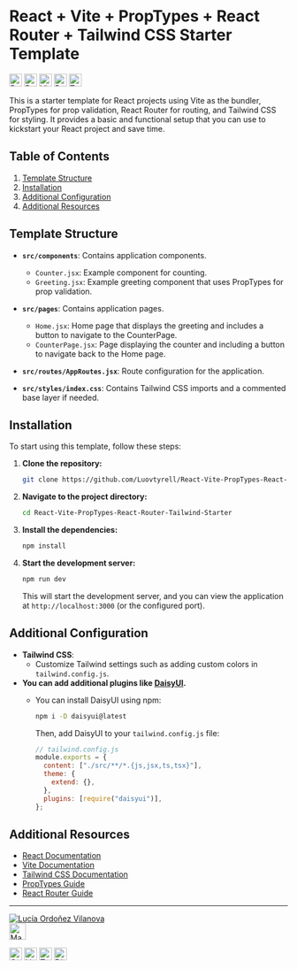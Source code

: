 # React + Vite + PropTypes + React Router + Tailwind CSS Starter Template

<img src="https://img.shields.io/badge/React-61DAFB?logo=react&logoColor=000&style=flat" alt="React Badge" style="height: 23px;"> <img src="https://img.shields.io/badge/PropTypes-lightblue?style=flat&logo=React&logoColor=black" alt="PropTypes Badge" style="height: 23px;"> <img src="https://img.shields.io/badge/Vite-646CFF?logo=vite&logoColor=fff&style=flat" alt="Vite Badge" style="height: 23px;"> <img src="https://img.shields.io/badge/React%20Router-CA4245?logo=reactrouter&logoColor=fff&style=flat" alt="React Router Badge" style="height: 23px;"> <img src="https://img.shields.io/badge/Tailwind%20CSS-06B6D4?logo=tailwindcss&logoColor=fff&style=flat" alt="Tailwind CSS Badge" style="height: 23px;">


This is a starter template for React projects using Vite as the bundler, PropTypes for prop validation, React Router for routing, and Tailwind CSS for styling. It provides a basic and functional setup that you can use to kickstart your React project and save time.

## Table of Contents

1. [Template Structure](#template-structure)
2. [Installation](#installation)
3. [Additional Configuration](#additional-configuration)
4. [Additional Resources](#additional-resources)

## Template Structure

- **`src/components`**: Contains application components.

  - `Counter.jsx`: Example component for counting.
  - `Greeting.jsx`: Example greeting component that uses PropTypes for prop validation.

- **`src/pages`**: Contains application pages.

  - `Home.jsx`: Home page that displays the greeting and includes a button to navigate to the CounterPage.
  - `CounterPage.jsx`: Page displaying the counter and including a button to navigate back to the Home page.

- **`src/routes/AppRoutes.jsx`**: Route configuration for the application.

- **`src/styles/index.css`**: Contains Tailwind CSS imports and a commented base layer if needed.

## Installation

To start using this template, follow these steps:

1. **Clone the repository:**

   ```bash
   git clone https://github.com/Luovtyrell/React-Vite-PropTypes-React-Router-Tailwind-Starter.git
   ```

2. **Navigate to the project directory:**

   ```bash
   cd React-Vite-PropTypes-React-Router-Tailwind-Starter
   ```

3. **Install the dependencies:**

   ```bash
   npm install
   ```

4. **Start the development server:**

   ```bash
   npm run dev
   ```

   This will start the development server, and you can view the application at `http://localhost:3000` (or the configured port).

## Additional Configuration

- **Tailwind CSS**:
  - Customize Tailwind settings such as adding custom colors in `tailwind.config.js`.
- **You can add additional plugins like [DaisyUI](https://daisyui.com/docs/install/).**
  - You can install DaisyUI using npm:

    ```bash
    npm i -D daisyui@latest
    ```

    Then, add DaisyUI to your `tailwind.config.js` file:

    ```js
    // tailwind.config.js
    module.exports = {
      content: ["./src/**/*.{js,jsx,ts,tsx}"],
      theme: {
        extend: {},
      },
      plugins: [require("daisyui")],
    };
    ```

## Additional Resources

- [React Documentation](https://reactjs.org/docs/getting-started.html)
- [Vite Documentation](https://vitejs.dev/guide/)
- [Tailwind CSS Documentation](https://tailwindcss.com/docs)
- [PropTypes Guide](https://www.npmjs.com/package/prop-types)
- [React Router Guide](https://reactrouter.com/web/guides/quick-start)

---


[![Lucía Ordoñez Vilanova](https://avatars.githubusercontent.com/u/153511070?v=4&s=100 "Lucía Ordoñez Vilanova's GitHub Avatar")](https://github.com/Luovtyrell) <a href="https://www.github.com/Luovtyrell"> <br>
<img src="https://img.shields.io/badge/LUCIA%20ORDO%C3%91EZ%20VILANOVA-gray?style=flat&color=ffdf0a"  height="30" alt="Made by Lucía Ordoñez Vilanova"/>
</a>

<a href="mailto:luciaorvilanova@gmail.com" target="_blank" rel="noreferrer"><img src="https://img.shields.io/badge/Gmail-EA4335?logo=gmail&logoColor=fff&style=flat"  height="23" alt="Gmail" /></a> <a href="https://www.linkedin.com/in/luovtyrell" target="_blank" rel="noreferrer"><img src="https://img.shields.io/badge/LinkedIn-0A66C2?logo=linkedin&logoColor=fff&style=flat" height="23" alt="LinkedIn" /></a> <a href="https://t.me/luovtyrell" target="_blank" rel="noreferrer"><img src="https://img.shields.io/badge/Telegram-26A5E4?logo=telegram&logoColor=fff&style=flat" height="23" alt="Telegram" /></a> <a href="http://discordapp.com/users/664163194989707308" target="_blank" rel="noreferrer"><img src="https://img.shields.io/badge/Discord-5865F2?logo=discord&logoColor=fff&style=flat" height="23" alt="Discord" /></a> 
